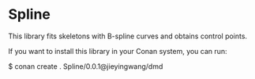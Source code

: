 # Spline

This library fits skeletons with B-spline curves and obtains control points.

If you want to install this library in your Conan system, you can run:

$ conan create . Spline/0.0.1@jieyingwang/dmd

